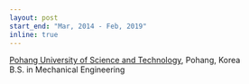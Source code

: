 ```yaml
---
layout: post
start_end: "Mar, 2014 - Feb, 2019"
inline: true
---
```


[Pohang University of Science and Technology](https://postech.ac.kr/eng/), Pohang, Korea \
B.S. in Mechanical Engineering